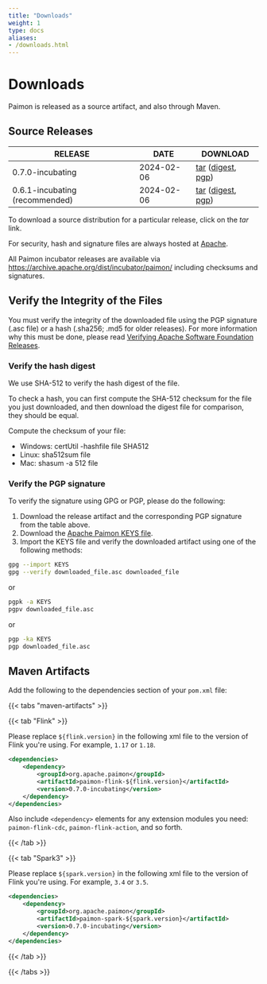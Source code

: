 ```yaml
---
title: "Downloads"
weight: 1
type: docs
aliases:
- /downloads.html
---
```

<!--
Licensed to the Apache Software Foundation (ASF) under one
or more contributor license agreements.  See the NOTICE file
distributed with this work for additional information
regarding copyright ownership.  The ASF licenses this file
to you under the Apache License, Version 2.0 (the
"License"); you may not use this file except in compliance
with the License.  You may obtain a copy of the License at

  http://www.apache.org/licenses/LICENSE-2.0

Unless required by applicable law or agreed to in writing,
software distributed under the License is distributed on an
"AS IS" BASIS, WITHOUT WARRANTIES OR CONDITIONS OF ANY
KIND, either express or implied.  See the License for the
specific language governing permissions and limitations
under the License.
-->

# Downloads

Paimon is released as a source artifact, and also through Maven.

## Source Releases

| RELEASE                       | DATE       | DOWNLOAD                                                                                                                                                                                                                                                                                                                                                                                                                         |
|-------------------------------|------------|----------------------------------------------------------------------------------------------------------------------------------------------------------------------------------------------------------------------------------------------------------------------------------------------------------------------------------------------------------------------------------------------------------------------------------|
| 0.7.0-incubating              | 2024-02-06 | [tar](https://downloads.apache.org/incubator/paimon/paimon-0.7.0-incubating/apache-paimon-0.7.0-incubating-src.tgz&action=download)             ([digest](https://downloads.apache.org/incubator/paimon/paimon-0.7.0-incubating/apache-paimon-0.7.0-incubating-src.tgz.sha512),             [pgp](https://downloads.apache.org/incubator/paimon/paimon-0.7.0-incubating/apache-paimon-0.7.0-incubating-src.tgz.asc))             |                                                                                                                                                                                                                                                                                                                                                                                                                                            |
| 0.6.1-incubating (recommended)| 2024-02-06 | [tar](https://downloads.apache.org/incubator/paimon/paimon-0.6.1-incubating/apache-paimon-0.6.1-incubating-src.tgz&action=download)             ([digest](https://downloads.apache.org/incubator/paimon/paimon-0.6.1-incubating/apache-paimon-0.6.1-incubating-src.tgz.sha512),             [pgp](https://downloads.apache.org/incubator/paimon/paimon-0.6.1-incubating/apache-paimon-0.6.1-incubating-src.tgz.asc))             |

To download a source distribution for a particular release, click on the *tar* link.

For security, hash and signature files are always hosted at [Apache](https://downloads.apache.org/).

All Paimon incubator releases are available via https://archive.apache.org/dist/incubator/paimon/ including checksums and signatures.

## Verify the Integrity of the Files

You must verify the integrity of the downloaded file using the PGP signature (.asc file) or a hash (.sha256; .md5 for older releases). For more information why this must be done, please read [Verifying Apache Software Foundation Releases](https://www.apache.org/info/verification.html).

### Verify the hash digest

We use SHA-512 to verify the hash digest of the file.

To check a hash, you can first compute the SHA-512 checksum for the file you just downloaded, and then download the
digest file for comparison, they should be equal.

Compute the checksum of your file:
- Windows: certUtil -hashfile file SHA512
- Linux: sha512sum file
- Mac: shasum -a 512 file

### Verify the PGP signature

To verify the signature using GPG or PGP, please do the following:

1. Download the release artifact and the corresponding PGP signature from the table above.
2. Download the [Apache Paimon KEYS file](https://downloads.apache.org/incubator/paimon/KEYS).
3. Import the KEYS file and verify the downloaded artifact using one of the following methods:

```bash
gpg --import KEYS
gpg --verify downloaded_file.asc downloaded_file
```

or

```bash
pgpk -a KEYS
pgpv downloaded_file.asc
```

or

```bash
pgp -ka KEYS
pgp downloaded_file.asc
```

## Maven Artifacts

Add the following to the dependencies section of your `pom.xml` file:

{{< tabs "maven-artifacts" >}}

{{< tab "Flink" >}}

Please replace `${flink.version}` in the following xml file to the version of Flink you're using. For example, `1.17` or `1.18`.

```xml
<dependencies>
    <dependency>
        <groupId>org.apache.paimon</groupId>
        <artifactId>paimon-flink-${flink.version}</artifactId>
        <version>0.7.0-incubating</version>
    </dependency>
</dependencies>
```

Also include `<dependency>` elements for any extension modules you need: `paimon-flink-cdc`, `paimon-flink-action`, and so forth.

{{< /tab >}}

{{< tab "Spark3" >}}

Please replace `${spark.version}` in the following xml file to the version of Flink you're using. For example, `3.4` or `3.5`.

```xml
<dependencies>
    <dependency>
        <groupId>org.apache.paimon</groupId>
        <artifactId>paimon-spark-${spark.version}</artifactId>
        <version>0.7.0-incubating</version>
    </dependency>
</dependencies>
```
{{< /tab >}}

{{< /tabs >}}
